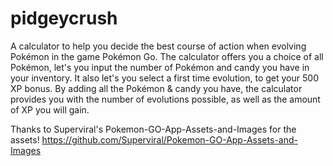 # pidgeycrush
A calculator to help you decide the best course of action when evolving Pokémon in the game Pokémon Go.
The calculator offers you a choice of all Pokémon, let's you input the number of Pokémon and candy you have in your inventory. It also let's you select a first time evolution, to get your 500 XP bonus. By adding all the Pokémon & candy you have, the calculator provides you with the number of evolutions possible, as well as the amount of XP you will gain.

Thanks to Superviral's Pokemon-GO-App-Assets-and-Images for the assets!
https://github.com/Superviral/Pokemon-GO-App-Assets-and-Images
